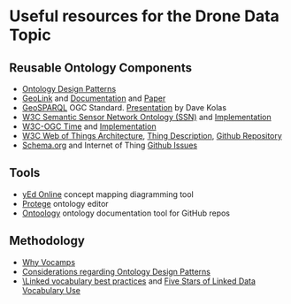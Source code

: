 # Useful resources for the Drone Data Topic

## Reusable Ontology Components
- [Ontology Design Patterns](http://ontologydesignpatterns.org/wiki/Main_Page)
- [GeoLink](http://schema.geolink.org) and [Documentation](http://schema.geolink.org/patterns/core/main-pattern-collections.pdf) and [Paper](http://geog.ucsb.edu/~jano/2015-iswc-geolinkpattern-main.pdf)
- [GeoSPARQL](http://www.opengeospatial.org/standards/geosparql) OGC Standard. [Presentation](http://ontolog.cim3.net/file/work/EarthScienceOntolog/2012-12-12_EarthScienceOntolog_session-5/GeoSPARQL_Getting_Started--DaveKolas_20121212.pdf) by Dave Kolas
- [W3C Semantic Sensor Network Ontology (SSN)](https://www.w3.org/TR/vocab-ssn/)  and [Implementation]( https://github.com/w3c/sdw/tree/gh-pages/ssn/integrated)
- [W3C-OGC Time](https://www.w3.org/TR/owl-time/) and [Implementation](https://github.com/w3c/sdw/tree/gh-pages/time)
- [W3C Web of Things Architecture](https://www.w3.org/TR/wot-architecture/), [Thing Description](https://www.w3.org/TR/wot-thing-description/),  [Github Repository](https://github.com/w3c/wot)
- [Schema.org](http://schema.org) and Internet of Thing [Github Issues](https://github.com/schemaorg/schemaorg/issues/1272)



## Tools
- [yEd Online](https://www.yworks.com/yed-live/) concept mapping diagramming tool
- [Protege](https://protege.stanford.edu) ontology editor
- [Ontoology](http://ontoology.linkeddata.es) ontology documentation tool for GitHub repos


## Methodology
- [Why Vocamps](http://geog.ucsb.edu/~jano/2015-diversitypp-invited.pdf)
- [Considerations regarding Ontology Design Patterns](https://pdfs.semanticscholar.org/b463/8c8029fdea73c981ac562e29417dc00807c2.pdf)
- [\Linked vocabulary best practices](http://lov.okfn.org/Recommendations_Vocabulary_Design.pdf) and [Five Stars of Linked Data Vocabulary Use](http://geog.ucsb.edu/~jano/swj653.pdf)
